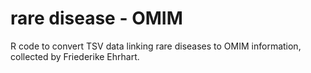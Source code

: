 # rare disease - OMIM

R code to convert TSV data linking rare diseases to OMIM information, collected by
Friederike Ehrhart.
